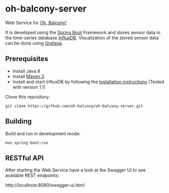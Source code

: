 # oh-balcony-server
Web Service for [Oh, Balcony!](http://oh-balcony.github.io/)

It is developed using the [Spring Boot](https://projects.spring.io/spring-boot/) Framework and stores sensor data in the time-series database [InfluxDB](https://www.influxdata.com/time-series-platform/influxdb/). Visualization of the stored sensor data can be done using [Grafana](http://grafana.org/).

## Prerequisites

- Install Java 8
- Install [Maven 3](https://maven.apache.org/)
- Install and start InfluxDB by following the [Installation instructions](https://docs.influxdata.com/influxdb/latest/introduction/installation/) (Tested with version 1.1)

Clone this repository:

    git clone https://github.com/oh-balcony/oh-balcony-server.git


## Building

Build and run in development mode:

    mvn spring-boot:run

## RESTful API

After starting the Web Service have a look at the Swagger UI to see available REST endpoints:

http://localhost:8080/swagger-ui.html

